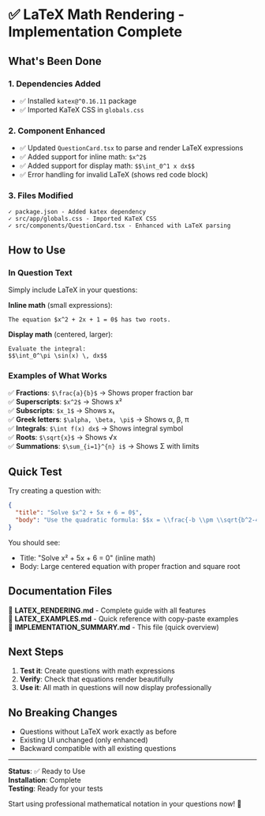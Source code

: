 # ✅ LaTeX Math Rendering - Implementation Complete

## What's Been Done

### 1. Dependencies Added
- ✅ Installed `katex@^0.16.11` package
- ✅ Imported KaTeX CSS in `globals.css`

### 2. Component Enhanced  
- ✅ Updated `QuestionCard.tsx` to parse and render LaTeX expressions
- ✅ Added support for inline math: `$x^2$`
- ✅ Added support for display math: `$$\int_0^1 x dx$$`
- ✅ Error handling for invalid LaTeX (shows red code block)

### 3. Files Modified
```
✓ package.json - Added katex dependency
✓ src/app/globals.css - Imported KaTeX CSS
✓ src/components/QuestionCard.tsx - Enhanced with LaTeX parsing
```

## How to Use

### In Question Text
Simply include LaTeX in your questions:

**Inline math** (small expressions):
```
The equation $x^2 + 2x + 1 = 0$ has two roots.
```

**Display math** (centered, larger):
```
Evaluate the integral:
$$\int_0^\pi \sin(x) \, dx$$
```

### Examples of What Works

✅ **Fractions**: `$\frac{a}{b}$` → Shows proper fraction bar  
✅ **Superscripts**: `$x^2$` → Shows x²  
✅ **Subscripts**: `$x_1$` → Shows x₁  
✅ **Greek letters**: `$\alpha, \beta, \pi$` → Shows α, β, π  
✅ **Integrals**: `$\int f(x) dx$` → Shows integral symbol  
✅ **Roots**: `$\sqrt{x}$` → Shows √x  
✅ **Summations**: `$\sum_{i=1}^{n} i$` → Shows Σ with limits  

## Quick Test

Try creating a question with:
```json
{
  "title": "Solve $x^2 + 5x + 6 = 0$",
  "body": "Use the quadratic formula: $$x = \\frac{-b \\pm \\sqrt{b^2-4ac}}{2a}$$"
}
```

You should see:
- Title: "Solve x² + 5x + 6 = 0" (inline math)
- Body: Large centered equation with proper fraction and square root

## Documentation Files

📄 **LATEX_RENDERING.md** - Complete guide with all features  
📄 **LATEX_EXAMPLES.md** - Quick reference with copy-paste examples  
📄 **IMPLEMENTATION_SUMMARY.md** - This file (quick overview)

## Next Steps

1. **Test it**: Create questions with math expressions
2. **Verify**: Check that equations render beautifully
3. **Use it**: All math in questions will now display professionally

## No Breaking Changes

- Questions without LaTeX work exactly as before
- Existing UI unchanged (only enhanced)
- Backward compatible with all existing questions

---

**Status**: ✅ Ready to Use  
**Installation**: Complete  
**Testing**: Ready for your tests

Start using professional mathematical notation in your questions now! 🎉
